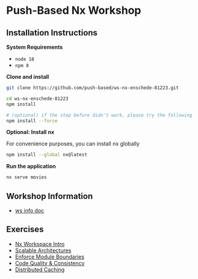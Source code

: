 # Push-Based Nx Workshop

## Installation Instructions

**System Requirements**

* `node 18`
* `npm 8`

**Clone and install**

```bash
git clone https://github.com/push-based/ws-nx-enschede-81223.git

cd ws-nx-enschede-81223
npm install

# (optional) if the step before didn't work, please try the following
npm install --force
```

**Optional: Install nx**

For convenience purposes, you can install nx globally

```bash
npm install --global nx@latest
```

**Run the application**

```bash
nx serve movies
```

## Workshop Information

* [ws info doc](https://docs.google.com/document/d/1cxph6nPZBLGprdLwjoUNqgFT1Uuk6IbYNfrwwUe1cYA/edit?usp=sharing)

## Exercises

* [Nx Workspace Intro](./exercises/1.nx-workspace-intro.md)
* [Scalable Architectures](./exercises/2.scalable-architecture-design.md)
* [Enforce Module Boundaries](./exercises/3.enforce-module-boundaries.md)
* [Code Quality & Consistency](./exercises/4.code-quality-and-consistency.md)
* [Distributed Caching](./exercises/5.distributed-caching.md)

